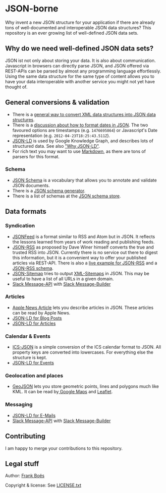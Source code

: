 JSON-borne
==========

Why invent a new JSON structure for your application if there are already tons of well-documented and interoperable JSON data structures? This repository is an ever growing list of well-defined JSON data sets.

Why do we need well-defined JSON data sets?
-------------------------------------------

JSON ist not only about storing your data. It is also about communication. Javascript in browsers can directly parse JSON, and JSON offered via REST-APIs can be parsed by almost any programming language effortlessly. Using the same data structure for the same type of content allows you to have your data interoperable with another service you might not yet have thought of.

General conversions & validation
--------------------------------

* There is a [general way to convert XML data structures into JSON data structures](http://blog.3960.org/post/8478676503/rss-mit-json).
* There is a [discussion about how to format dates in JSON](http://stackoverflow.com/questions/10286204/the-right-json-date-format). The two favoured options are timestamps (e.g. `1476695864`) or Javascript's Date representation (e.g. `2012-04-23T18:25:43.511Z`).
* [JSON-LD](http://json-ld.org/) is used by Google Knowledge Graph, and describes lots of structured data. See also ["Why JSON-LD"](http://jsonld.com/why-json-ld/).
* For rich text you may want to use [Markdown](https://daringfireball.net/projects/markdown/), as there are tons of parsers for this format.

### Schema

* [JSON Schema](http://json-schema.org/) is a vocabulary that allows you to annotate and validate JSON documents.
* There is a [JSON schema generator](http://jsonschema.net/#/).
* There is a list of schemas at the [JSON schema store](http://schemastore.org/json/).

Data formats
------------

###  Syndication

* [JSONFeed](https://jsonfeed.org/) is a format similar to RSS and Atom but in JSON. It reflects the lessons learned from years of work reading and publishing feeds.
* [JSON-RSS](http://scripting.com/stories/2012/09/10/rssInJsonForReal.html) as proposed by Dave Winer himself converts the true and trusted RSS into JSON. Currently there is no service out there to digest this information, but it is a convenient way to offer your published articles via REST-API. There is also a [live example for JSON-RSS](http://blog.3960.org/post/8478676503/rss-mit-json) and a [JSON-RSS schema](schemas/json-rss.json).
* [JSON-Sitemap](sitemap.json) tries to output [XML-Sitemaps](http://www.sitemaps.org/de/protocol.html) in JSON. This may be useful to have a list of all URLs in a given domain.
* [Slack Message-API](https://api.slack.com/docs/message-attachments) with [Slack Message-Builder](https://api.slack.com/docs/messages/builder)

### Articles

* [Apple News Article](https://developer.apple.com/library/content/documentation/General/Conceptual/Apple_News_Format_Ref/StructureOverview.html) lets you describe articles in JSON. These articles can be read by Apple News.
* [JSON-LD for Blog Posts](http://jsonld.com/blog-post/)
* [JSON-LD for Articles](http://jsonld.com/article/)

### Calendar & Events

* [ICS-JSON](calendar.json) is a simple conversion of the ICS calendar format to JSON. All property keys are converted into lowercases. For everything else the structure is kept.
* [JSON-LD for Events](http://jsonld.com/event/)

### Geolocation and places

* [GeoJSON](http://geojson.org/) lets you store geometric points, lines and polygons much like KML. It can be read by[ Google Maps](https://developers.google.com/maps/documentation/android-api/utility/geojson?hl=de) and [Leaflet](http://leafletjs.com/examples/geojson/).

### Messaging

* [JSON-LD for E-Mails](http://jsonld.com/email-message/)
* [Slack Message-API](https://api.slack.com/docs/message-attachments) with [Slack Message-Builder](https://api.slack.com/docs/messages/builder)

Contributing
------------

I am happy to merge your contributions to this repository.

Legal stuff
-----------

Author: [Frank Boës](http://3960.org)

Copyright & license: See [LICENSE.txt](LICENSE.txt)

